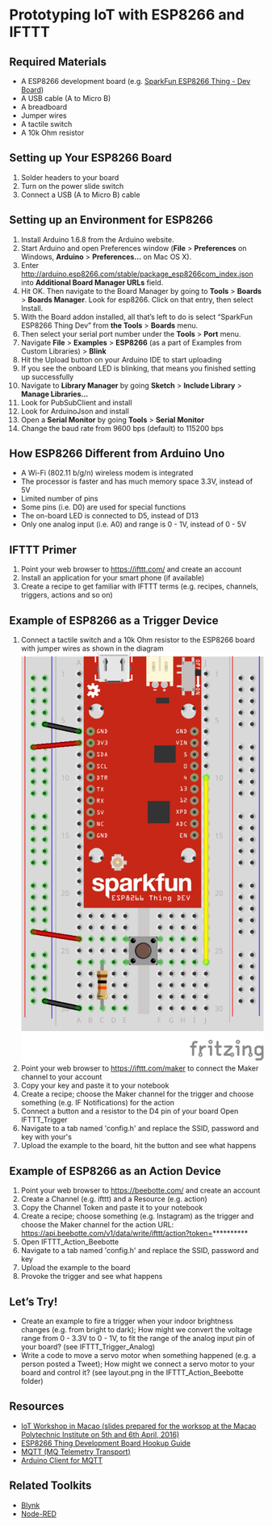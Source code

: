 # Prototyping IoT with ESP8266 and IFTTT

## Required Materials

* A ESP8266 development board (e.g. [SparkFun ESP8266 Thing - Dev Board](https://www.sparkfun.com/products/13711))
* A USB cable (A to Micro B)
* A breadboard
* Jumper wires
* A tactile switch
* A 10k Ohm resistor

## Setting up Your ESP8266 Board

1. Solder headers to your board
2. Turn on the power slide switch
3. Connect a USB (A to Micro B) cable

## Setting up an Environment for ESP8266

1. Install Arduino 1.6.8 from the Arduino website.
2. Start Arduino and open Preferences window (**File** > **Preferences** on Windows, **Arduino** > **Preferences...** on Mac OS X).
3. Enter http://arduino.esp8266.com/stable/package_esp8266com_index.json into **Additional Board Manager URLs** field.
4. Hit OK. Then navigate to the Board Manager by going to **Tools** > **Boards** > **Boards Manager**. Look for esp8266. Click on that entry, then select Install.
5. With the Board addon installed, all that’s left to do is select “SparkFun ESP8266 Thing Dev” from **the Tools** > **Boards** menu.
6. Then select your serial port number under the **Tools** > **Port** menu.
7. Navigate **File** > **Examples** > **ESP8266** (as a part of Examples from Custom Libraries) > **Blink**
8. Hit the Upload button on your Arduino IDE to start uploading
9. If you see the onboard LED is blinking, that means you finished setting up successfully
10. Navigate to **Library Manager** by going **Sketch** > **Include Library** > **Manage Libraries...**
11. Look for PubSubClient and install
12. Look for ArduinoJson and install
14. Open a **Serial Monitor** by going **Tools** > **Serial Monitor**
15. Change the baud rate from 9600 bps (default) to 115200 bps

## How ESP8266 Different from Arduino Uno

* A Wi-Fi (802.11 b/g/n) wireless modem is integrated
* The processor is faster and has much memory space
3.3V, instead of 5V
* Limited number of pins
* Some pins (i.e. D0) are used for special functions
* The on-board LED is connected to D5, instead of D13
* Only one analog input (i.e. A0) and range is 0 - 1V, instead of 0 - 5V

## IFTTT Primer

1. Point your web browser to https://ifttt.com/ and create an account
2. Install an application for your smart phone (if available)
3. Create a recipe to get familiar with IFTTT terms (e.g. recipes, channels, triggers, actions and so on)

## Example of ESP8266 as a Trigger Device

1. Connect a tactile switch and a 10k Ohm resistor to the ESP8266 board with jumper wires as shown in the diagram ![layout.png](IFTTT_Trigger/layout.png)
2. Point your web browser to https://ifttt.com/maker to connect the Maker channel to your account
3. Copy your key and paste it to your notebook
4. Create a recipe; choose the Maker channel for the trigger and choose something (e.g. IF Notifications) for the action
5. Connect a button and a resistor to the D4 pin of your board
Open IFTTT_Trigger
6. Navigate to a tab named 'config.h' and replace the SSID, password and key with your's
7. Upload the example to the board, hit the button and see what happens

## Example of ESP8266 as an Action Device

1. Point your web browser to https://beebotte.com/ and create an account
2. Create a Channel (e.g. ifttt) and a Resource (e.g. action)
3. Copy the Channel Token and paste it to your notebook
4. Create a recipe; choose something (e.g. Instagram) as the trigger and choose the Maker channel for the action URL: https://api.beebotte.com/v1/data/write/ifttt/action?token=**********
5. Open IFTTT_Action_Beebotte
6. Navigate to a tab named 'config.h' and replace the SSID, password and key
7. Upload the example to the board
8. Provoke the trigger and see what happens

## Let’s Try!

* Create an example to fire a trigger when your indoor brightness changes (e.g. from bright to dark); How might we convert the voltage range from 0 - 3.3V to 0 - 1V, to fit the range of the analog input pin of your board? (see IFTTT_Trigger_Analog)
* Write a code to move a servo motor when something happened (e.g. a person posted a Tweet); How might we connect a servo motor to your board and control it? (see layout.png in the IFTTT_Action_Beebotte folder)

## Resources

* [IoT Workshop in Macao (slides prepared for the worksop at the Macao Polytechnic Institute on 5th and 6th April, 2016)](http://www.slideshare.net/kotobuki/iot-workshop-in-macao-60515896)
* [ESP8266 Thing Development Board Hookup Guide]( https://learn.sparkfun.com/tutorials/esp8266-thing-development-board-hookup-guide)
* [MQTT (MQ Telemetry Transport)]( http://mqtt.org/)
* [Arduino Client for MQTT]( http://pubsubclient.knolleary.net/)

## Related Toolkits

* [Blynk]( http://www.blynk.cc/)
* [Node-RED]( http://nodered.org/)